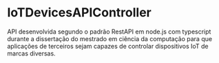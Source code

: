 # IoTDevicesAPIController
API desenvolvida segundo o padrão RestAPI em node.js com typescript durante a dissertação do mestrado em ciência da computação para que aplicações de terceiros sejam capazes de controlar dispositivos IoT de marcas diversas.
